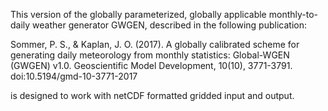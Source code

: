This version of the globally parameterized, globally applicable monthly-to-daily weather generator GWGEN, described in the following publication:

Sommer, P. S., & Kaplan, J. O. (2017). A globally calibrated scheme for generating daily meteorology from monthly statistics: Global-WGEN (GWGEN) v1.0. Geoscientific Model Development, 10(10), 3771-3791. doi:10.5194/gmd-10-3771-2017

is designed to work with netCDF formatted gridded input and output.  
